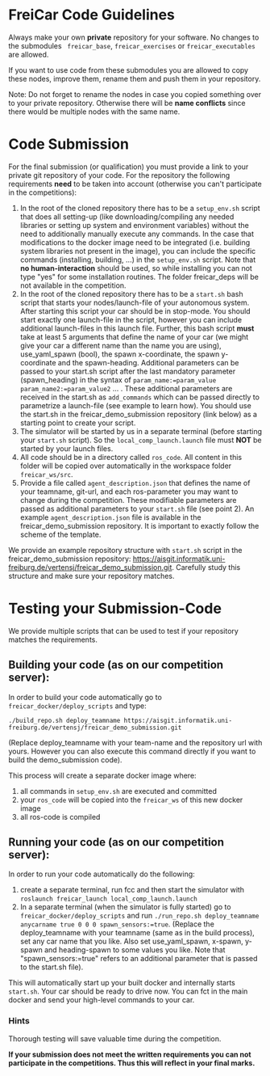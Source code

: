 # FreiCar Code Guidelines

Always make your own **private** repository for your software. No changes to the submodules ``` freicar_base```, ```freicar_exercises``` or ```freicar_executables``` are allowed.
 
If you want to use code from these submodules you are allowed to copy these nodes, improve them, rename them and push them in your repository. 

Note: Do not forget to rename the nodes in case you copied something over to your private repository. Otherwise there will be **name conflicts** since there would be multiple nodes with the same name.

# Code Submission 
For the final submission (or qualification) you must provide a link to your private git repository of your code.
For the repository the following requirements **need** to be taken into account (otherwise you can't participate in the competitions):

1. In the root of the cloned repository there has to be a `setup_env.sh` script that does all setting-up (like downloading/compiling any needed libraries or setting up system and environment variables) without the need to additionally manually execute any commands. In the case that modifications to the docker image need to be integrated (i.e. building system libraries not present in the image), 
you can include the specific commands (installing, building, ...) in the `setup_env.sh` script. Note that **no human-interaction** should be used, so while installing you can not type "yes" for some installation routines. The folder freicar_deps will be not available in the competition.
2. In the root of the cloned repository there has to be a `start.sh` bash script that starts your nodes/launch-file of your autonomous system. After starting this script your car should be in stop-mode. You should start exactly one launch-file in the script, however you can include additional launch-files in this launch file. Further, this bash script **must** take at least 5 arguments that define the name of your car (we might give your car a different name than the name you are using), use_yaml_spawn (bool), the spawn x-coordinate, the spawn y-coordinate and the spawn-heading. Additional parameters can be passed to your start.sh script after the last mandatory parameter (spawn_heading) in the syntax of `param_name:=param_value param_name2:=param_value2` ... . These additional parameters are received in the start.sh as `add_commands` which can be passed directly to parametrize a launch-file (see example to learn how). 
You should use the start.sh in the freicar_demo_submission repository (link below) as a starting point to create your script.
3. The simulator will be started by us in a separate terminal (before starting your `start.sh` script). So the ```local_comp_launch.launch``` file must **NOT** be started by your launch files.
4. All code should be in a directory called `ros_code`. All content in this folder will be copied over automatically in the workspace folder `freicar_ws/src`.
5. Provide a file called `agent_description.json` that defines the name of your teamname, git-url, and each ros-parameter you may want to change during the competition. These modifiable parameters are passed as additional parameters to your `start.sh` file (see point 2).
An example `agent_description.json` file is available in the freicar_demo_submission repository. It is important to exactly follow the scheme of the template.

We provide an example repository structure with `start.sh` script in the freicar_demo_submission repository: https://aisgit.informatik.uni-freiburg.de/vertensj/freicar_demo_submission.git. Carefully study this structure and make sure your repository matches.


# Testing your Submission-Code
We provide multiple scripts that can be used to test if your repository matches the requirements.
## Building your code (as on our competition server):
In order to build your code automatically go to `freicar_docker/deploy_scripts` and type:
 
`./build_repo.sh deploy_teamname https://aisgit.informatik.uni-freiburg.de/vertensj/freicar_demo_submission.git`
  
(Replace deploy_teamname with your team-name and the repository url with yours. However you can also execute this command directly if you want to build the demo_submission code).

This process will create a separate docker image where:

1. all commands in `setup_env.sh` are executed and committed
2. your `ros_code` will be copied into the `freicar_ws` of this new docker image
3. all ros-code is compiled

## Running your code (as on our competition server):
In order to run your code automatically do the following:

1. create a separate terminal, run fcc and then start the simulator with ```roslaunch freicar_launch local_comp_launch.launch```
2. In a separate terminal (when the simulator is fully started) go to `freicar_docker/deploy_scripts` and run ```./run_repo.sh deploy_teamname anycarname true 0 0 0 spawn_sensors:=true```. (Replace the deploy_teamname with your teamname (same as in the build process), set any car name that you like. Also set use_yaml_spawn, x-spawn, y-spawn and heading-spawn to some values you like. Note that "spawn_sensors:=true" refers to an additional parameter that is passed to the start.sh file).

This will automatically start up your built docker and internally starts `start.sh`. Your car should be ready to drive now. You can fct in the main docker and send your high-level commands to your car.

### Hints
Thorough testing will save valuable time during the competition. 


**If your submission does not meet the written requirements you can not participate in the competitions. Thus this will reflect in your final marks.**

